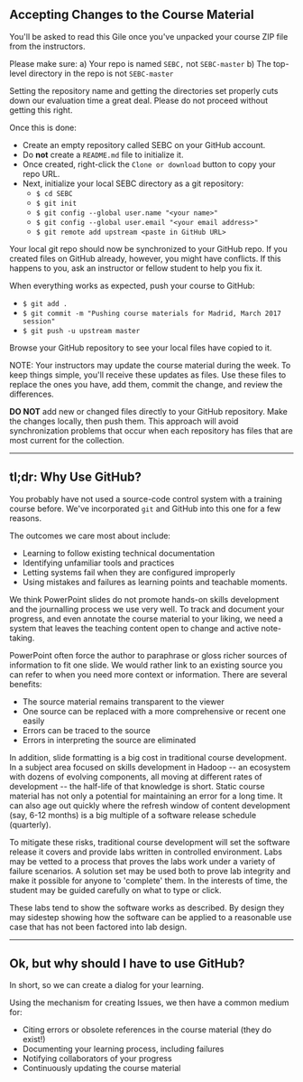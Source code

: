 ## Accepting Changes to the Course Material

You'll be asked to read this Gile once you've unpacked your course ZIP file from the instructors.

Please make sure:
a) Your repo is named `SEBC,` not `SEBC-master`
b) The top-level directory in the repo is not `SEBC-master`

Setting the repository name and getting the directories set properly
cuts down our evaluation time a great deal. Please do not proceed
without getting this right.

Once this is done:
* Create an empty repository called SEBC on your GitHub account. 
* Do **not** create a `README.md` file to initialize it.
* Once created, right-click the `Clone or download` button to copy your repo URL.
* Next, initialize your local SEBC directory as a git repository:
  * `$ cd SEBC`
  * `$ git init`
  * `$ git config --global user.name "<your name>"`
  * `$ git config --global user.email "<your email address>"`
  * `$ git remote add upstream <paste in GitHub URL>`

Your local git repo should now be synchronized to your GitHub repo.
If you created files on GitHub already, however, you might have
conflicts. If this happens to you, ask an instructor or fellow
student to help you fix it.

When everything works as expected, push your course to GitHub:

* `$ git add .`
* `$ git commit -m "Pushing course materials for Madrid, March 2017 session"`
* `$ git push -u upstream master`

Browse your GitHub repository to see your local files have copied to it.

NOTE: Your instructors may update the course material during the
week.  To keep things simple, you'll receive these updates as files.
Use these files to replace the ones you have, add them, commit the
change, and review the differences.

**DO NOT** add new or changed files directly to your GitHub repository.
Make the changes locally, then push them. This approach will avoid
synchronization problems that occur when each repository has files
that are most current for the collection.

---

## tl;dr: Why Use GitHub?

You probably have not used a source-code control system with a training course before. We've incorporated
`git` and GitHub into this one for a few reasons.

The outcomes we care most about include:
* Learning to follow existing technical documentation
* Identifying unfamiliar tools and practices
* Letting systems fail when they are configured improperly
* Using mistakes and failures as learning points and teachable moments.

We think PowerPoint slides do not promote hands-on skills development
and the journalling process we use very well. To track and document
your progress, and even annotate the course material to your liking,
we need a system that leaves the teaching content open to change
and active note-taking.

PowerPoint often force the author to paraphrase or gloss richer
sources of information to fit one slide.  We would rather link to
an existing source you can refer to when you need more context or
information.  There are several benefits:

* The source material remains transparent to the viewer
* One source can be replaced with a more comprehensive or recent one easily
* Errors can be traced to the source
* Errors in interpreting the source are eliminated

In addition, slide formatting is a big cost in traditional course
development. In a subject area focused on skills development in
Hadoop -- an ecosystem with dozens of evolving components, all
moving at different rates of development -- the half-life of that
knowledge is short. Static course material has not only a potential
for maintaining an error for a long time. It can also age out quickly
where the refresh window of content development (say, 6-12 months)
is a big multiple of a software release schedule (quarterly).

To mitigate these risks, traditional course development will set
the software release it covers and provide labs written in controlled
environment. Labs may be vetted to a process that proves the labs
work under a variety of failure scenarios. A solution set may be
used both to prove lab integrity and make it possible for anyone
to 'complete' them.  In the interests of time, the student may be
guided carefully on what to type or click.

These labs tend to show the software works as described. By design
they may sidestep showing how the software can be applied to a
reasonable use case that has not been factored into lab design.

---

## Ok, but why should I have to use GitHub?

In short, so we can create a dialog for your learning.

Using the mechanism for creating Issues, we then have a common medium for:

* Citing errors or obsolete references in the course material (they do exist!)
* Documenting your learning process, including failures
* Notifying collaborators of your progress
* Continuously updating the course material
